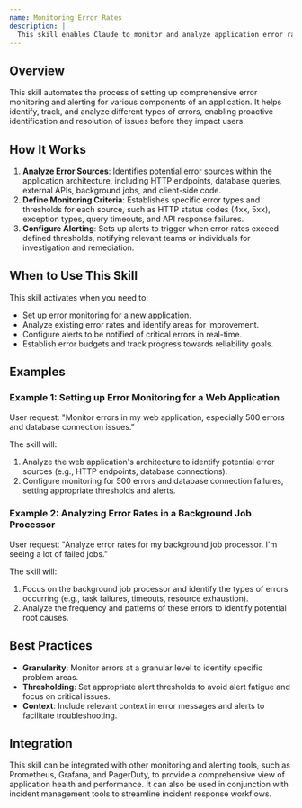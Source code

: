 ```yaml
---
name: Monitoring Error Rates
description: |
  This skill enables Claude to monitor and analyze application error rates to improve reliability. It is used when the user needs to track and understand errors occurring in their application, including HTTP errors, application exceptions, database errors, external API errors, background job errors, and client-side errors. Use this skill when the user asks to "monitor errors", "analyze error rates", "track application errors", or requests help with "error monitoring". It sets up comprehensive error tracking and alerting based on defined thresholds.
---
```


## Overview

This skill automates the process of setting up comprehensive error monitoring and alerting for various components of an application. It helps identify, track, and analyze different types of errors, enabling proactive identification and resolution of issues before they impact users.

## How It Works

1. **Analyze Error Sources**: Identifies potential error sources within the application architecture, including HTTP endpoints, database queries, external APIs, background jobs, and client-side code.
2. **Define Monitoring Criteria**: Establishes specific error types and thresholds for each source, such as HTTP status codes (4xx, 5xx), exception types, query timeouts, and API response failures.
3. **Configure Alerting**: Sets up alerts to trigger when error rates exceed defined thresholds, notifying relevant teams or individuals for investigation and remediation.

## When to Use This Skill

This skill activates when you need to:
- Set up error monitoring for a new application.
- Analyze existing error rates and identify areas for improvement.
- Configure alerts to be notified of critical errors in real-time.
- Establish error budgets and track progress towards reliability goals.

## Examples

### Example 1: Setting up Error Monitoring for a Web Application

User request: "Monitor errors in my web application, especially 500 errors and database connection issues."

The skill will:
1. Analyze the web application's architecture to identify potential error sources (e.g., HTTP endpoints, database connections).
2. Configure monitoring for 500 errors and database connection failures, setting appropriate thresholds and alerts.

### Example 2: Analyzing Error Rates in a Background Job Processor

User request: "Analyze error rates for my background job processor. I'm seeing a lot of failed jobs."

The skill will:
1. Focus on the background job processor and identify the types of errors occurring (e.g., task failures, timeouts, resource exhaustion).
2. Analyze the frequency and patterns of these errors to identify potential root causes.

## Best Practices

- **Granularity**: Monitor errors at a granular level to identify specific problem areas.
- **Thresholding**: Set appropriate alert thresholds to avoid alert fatigue and focus on critical issues.
- **Context**: Include relevant context in error messages and alerts to facilitate troubleshooting.

## Integration

This skill can be integrated with other monitoring and alerting tools, such as Prometheus, Grafana, and PagerDuty, to provide a comprehensive view of application health and performance. It can also be used in conjunction with incident management tools to streamline incident response workflows.
